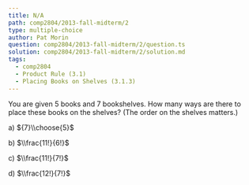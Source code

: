```yaml
---
title: N/A
path: comp2804/2013-fall-midterm/2
type: multiple-choice
author: Pat Morin
question: comp2804/2013-fall-midterm/2/question.ts
solution: comp2804/2013-fall-midterm/2/solution.md
tags:
  - comp2804
  - Product Rule (3.1)
  - Placing Books on Shelves (3.1.3)
---
```


You are given 5 books and 7 bookshelves. How many ways are there to place these books on the shelves? (The order on the shelves matters.)

a) ${7}\\choose{5}$

b) $\\frac{11!}{6!}$

c) $\\frac{11!}{7!}$

d) $\\frac{12!}{7!}$
